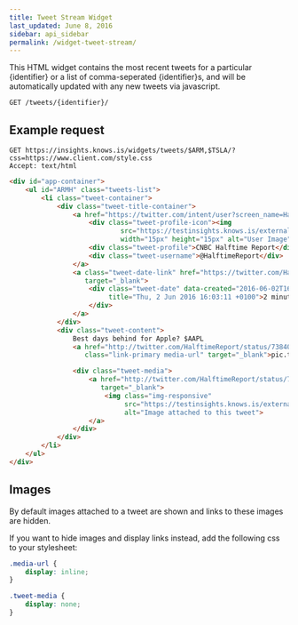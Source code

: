 ```yaml
---
title: Tweet Stream Widget
last_updated: June 8, 2016
sidebar: api_sidebar
permalink: /widget-tweet-stream/
---
```


This HTML widget contains the most recent tweets for a particular {identifier} or a list of comma-seperated {identifier}s, and will be automatically updated with any new tweets via javascript.

```
GET /tweets/{identifier}/
```


## Example request

```
GET https://insights.knows.is/widgets/tweets/$ARM,$TSLA/?css=https://www.client.com/style.css
Accept: text/html
```

```html
<div id="app-container">
    <ul id="ARMH" class="tweets-list">
        <li class="tweet-container">
            <div class="tweet-title-container">
                <a href="https://twitter.com/intent/user?screen_name=HalftimeReport">
                    <div class="tweet-profile-icon"><img
                            src="https://testinsights.knows.is/external/twitter_profile/?url=https://pbs.twimg.com/profile_images/590580807753986049/fhYEXRiC_normal.png"
                            width="15px" height="15px" alt="User Image"></div>
                    <div class="tweet-profile">CNBC Halftime Report</div>
                    <div class="tweet-username">@HalftimeReport</div>
                </a>
                <a class="tweet-date-link" href="https://twitter.com/HalftimeReport/status/738400580079517697"
                   target="_blank">
                    <div class="tweet-date" data-created="2016-06-02T16:03:11"
                         title="Thu, 2 Jun 2016 16:03:11 +0100">2 minutes
                    </div>
                </a>
            </div>
            <div class="tweet-content">
                Best days behind for Apple? $AAPL
                <a href="http://twitter.com/HalftimeReport/status/738400580079517697/photo/1"
                   class="link-primary media-url" target="_blank">pic.twitter.com/7a00FrhTaK</a>

                <div class="tweet-media">
                    <a href="http://twitter.com/HalftimeReport/status/738400580079517697/photo/1"
                       target="_blank">
                        <img class="img-responsive"
                             src="https://testinsights.knows.is/external/image/?url=https://pbs.twimg.com/media/Cj9TaZsWgAAKCIM.jpg"
                             alt="Image attached to this tweet">
                    </a>
                </div>
            </div>
        </li>
    </ul>
</div>
```

## Images

By default images attached to a tweet are shown and links to these images are hidden.

If you want to hide images and display links instead, add the following css to your stylesheet:

```css
.media-url {
    display: inline;
}

.tweet-media {
    display: none;
}
```